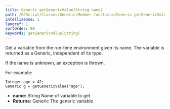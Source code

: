 ```yaml
---
title: Generic getGenericValue(String name)
path: /EJScript/Classes/Generic/Member functions/Generic getGenericValue(String name)
intellisense: 1
langref: 1
sortOrder: 80
keywords: getGenericValue(String)
---
```



Get a variable from the run-time environment given its name. The variable is returned as a Generic, independent of its type.

If the name is unknown, an exception is thrown.

For example:

```crmscript
Integer age = 42;
Generic g = getGenericValue("age");
```

* **name:** String Name of variable to get
* **Returns:** Generic The generic variable
